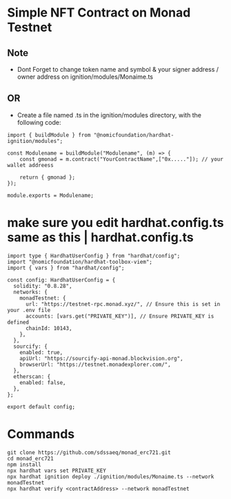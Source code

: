 # Simple NFT Contract on Monad Testnet
## Note
- Dont Forget to change token name and symbol & your signer address / owner address on ignition/modules/Monaime.ts
## OR
- Create a file named <whatevername>.ts in the ignition/modules directory, with the following code:
```
import { buildModule } from "@nomicfoundation/hardhat-ignition/modules";

const Modulename = buildModule("Modulename", (m) => {
    const gmonad = m.contract("YourContractName",["0x....."]); // your wallet addreess

    return { gmonad };
});

module.exports = Modulename;
```

# make sure you edit hardhat.config.ts same as this | hardhat.config.ts
```
import type { HardhatUserConfig } from "hardhat/config";
import "@nomicfoundation/hardhat-toolbox-viem";
import { vars } from "hardhat/config";

const config: HardhatUserConfig = {
  solidity: "0.8.28",
  networks: {
    monadTestnet: {
      url: "https://testnet-rpc.monad.xyz/", // Ensure this is set in your .env file
      accounts: [vars.get("PRIVATE_KEY")], // Ensure PRIVATE_KEY is defined
      chainId: 10143,
    },
  },
  sourcify: {
    enabled: true,
    apiUrl: "https://sourcify-api-monad.blockvision.org",
    browserUrl: "https://testnet.monadexplorer.com/",
  },
  etherscan: {
    enabled: false,
  },
};

export default config;
```
# Commands
```
git clone https://github.com/sdssaeq/monad_erc721.git
cd monad_erc721
npm install
npx hardhat vars set PRIVATE_KEY
npx hardhat ignition deploy ./ignition/modules/Monaime.ts --network monadTestnet
npx hardhat verify <contractAddress> --network monadTestnet
```
